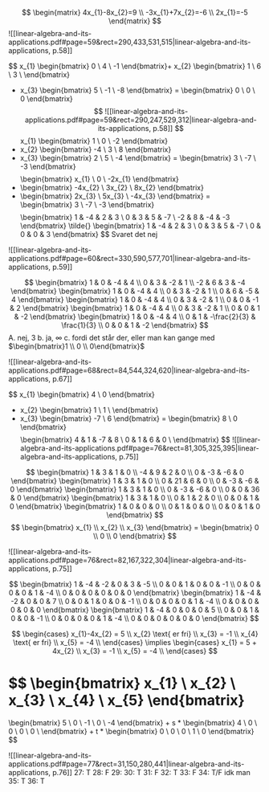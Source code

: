 $$
\begin{matrix}
4x_{1}-8x_{2}=9 \\
-3x_{1}+7x_{2}=-6 \\
2x_{1}=-5
\end{matrix}
$$
![[linear-algebra-and-its-applications.pdf#page=59&rect=290,433,531,515|linear-algebra-and-its-applications, p.58]]

$$
x_{1} \begin{bmatrix}
0 \\
4 \\
-1
\end{bmatrix}+ x_{2} \begin{bmatrix}
1 \\
6 \\
3 \\
\end{bmatrix}
+ x_{3} \begin{bmatrix}
5 \\
-1 \\
-8
\end{bmatrix}
= \begin{bmatrix}
0 \\
0 \\
0
\end{bmatrix}
$$
![[linear-algebra-and-its-applications.pdf#page=59&rect=290,247,529,312|linear-algebra-and-its-applications, p.58]]
$$
x_{1} \begin{bmatrix}
1 \\
0 \\
-2
\end{bmatrix}
+ x_{2} \begin{bmatrix}
-4 \\
3 \\
8
\end{bmatrix}
+ x_{3} \begin{bmatrix}
2 \\
5 \\
-4
\end{bmatrix} = \begin{bmatrix}
3 \\
-7 \\
-3
\end{bmatrix}
$$
$$
\begin{bmatrix}
x_{1} \\
0 \\
-2x_{1}
\end{bmatrix}
+ \begin{bmatrix}
-4x_{2} \\
3x_{2} \\
8x_{2}
\end{bmatrix}
+ \begin{bmatrix}
2x_{3} \\
5x_{3} \\
-4x_{3}
\end{bmatrix}
= \begin{bmatrix}
3 \\
-7 \\
-3
\end{bmatrix}
$$
$$
\begin{bmatrix}
1 & -4 & 2 & 3 \\
0 & 3 & 5 & -7 \\
-2 & 8 & -4 & -3
\end{bmatrix}
\tilde{}
\begin{bmatrix}
1 & -4 & 2 & 3 \\
0 & 3 & 5 & -7 \\
0 & 0 & 0 & 3
\end{bmatrix}
$$
Svaret det nej


![[linear-algebra-and-its-applications.pdf#page=60&rect=330,590,577,701|linear-algebra-and-its-applications, p.59]]

$$
\begin{bmatrix}
1 & 0 & -4 & 4 \\
0  & 3 & -2 & 1 \\
-2 & 6 & 3 & -4
\end{bmatrix}
\begin{bmatrix}
1 & 0 & -4 & 4 \\
0  & 3 & -2 & 1 \\
0 & 6 & -5 & 4
\end{bmatrix}
\begin{bmatrix}
1 & 0 & -4 & 4 \\
0  & 3 & -2 & 1 \\
0 & 0 & -1 & 2
\end{bmatrix}
\begin{bmatrix}
1 & 0 & -4 & 4 \\
0  & 3 & -2 & 1 \\
0 & 0 & 1 & -2
\end{bmatrix}
\begin{bmatrix}
1 & 0 & -4 & 4 \\
0  & 1 & -\frac{2}{3} & \frac{1}{3} \\
0 & 0 & 1 & -2
\end{bmatrix}
$$
A. nej, 3
b. ja, $\infty$
c. fordi det står der, eller man kan gange med $\begin{bmatrix}1 \\ 0 \\ 0\end{bmatrix}$

![[linear-algebra-and-its-applications.pdf#page=68&rect=84,544,324,620|linear-algebra-and-its-applications, p.67]]

$$
x_{1} \begin{bmatrix}
4 \\
0
\end{bmatrix}
+ x_{2} \begin{bmatrix}
1 \\
1 \\
\end{bmatrix}
+ x_{3} \begin{bmatrix}
-7 \\
6
\end{bmatrix}
= \begin{bmatrix}
8 \\
0
\end{bmatrix}
$$
$$
\begin{bmatrix}
4 & 1 & -7 & 8 \\
0 & 1 & 6 & 0 \\
\end{bmatrix}
$$
![[linear-algebra-and-its-applications.pdf#page=76&rect=81,305,325,395|linear-algebra-and-its-applications, p.75]]

$$
\begin{bmatrix}
1 & 3 & 1 & 0 \\
-4 & 9 & 2 & 0 \\
0 & -3 & -6 & 0
\end{bmatrix}
\begin{bmatrix}
1 & 3 & 1 & 0 \\
0 & 21 & 6 & 0 \\
0 & -3 & -6 & 0
\end{bmatrix}
\begin{bmatrix}
1 & 3 & 1 & 0 \\
0 & -3 & -6 & 0 \\
0 & 0 & 36 & 0
\end{bmatrix}
\begin{bmatrix}
1 & 3 & 1 & 0 \\
0 & 1 & 2 & 0 \\
0 & 0 & 1 & 0
\end{bmatrix}
\begin{bmatrix}
1 & 0 & 0 & 0 \\
0 & 1 & 0 & 0 \\
0 & 0 & 1 & 0
\end{bmatrix}
$$
$$
\begin{bmatrix}
x_{1} \\
x_{2} \\
x_{3}
\end{bmatrix} = \begin{bmatrix}
0 \\
0 \\
0
\end{bmatrix}
$$

![[linear-algebra-and-its-applications.pdf#page=76&rect=82,167,322,304|linear-algebra-and-its-applications, p.75]]

$$
\begin{bmatrix}
1 & -4 & -2 & 0 & 3 & -5 \\
0 & 0 & 1 & 0 & 0 & -1 \\
0 & 0 & 0 & 0 & 1 & -4 \\
0 & 0 & 0 & 0 & 0 & 0
\end{bmatrix}
\begin{bmatrix}
1 & -4 & -2 & 0 & 0 & 7 \\
0 & 0 & 1 & 0 & 0 & -1 \\
0 & 0 & 0 & 0 & 1 & -4 \\
0 & 0 & 0 & 0 & 0 & 0
\end{bmatrix}
\begin{bmatrix}
1 & -4 & 0 & 0 & 0 & 5 \\
0 & 0 & 1 & 0 & 0 & -1 \\
0 & 0 & 0 & 0 & 1 & -4 \\
0 & 0 & 0 & 0 & 0 & 0
\end{bmatrix}
$$

$$
\begin{cases}
x_{1}-4x_{2} = 5 \\
x_{2} \text{ er fri} \\
x_{3} = -1 \\
x_{4} \text{ er fri} \\
x_{5} = -4 \\
\end{cases}
\implies
\begin{cases}
x_{1} = 5 + 4x_{2} \\
x_{3} = -1 \\
x_{5} = -4 \\
\end{cases}
$$

$$
\begin{bmatrix}
x_{1} \\
x_{2} \\
x_{3} \\
x_{4} \\
x_{5}
\end{bmatrix}
= 
\begin{bmatrix}
5 \\
0 \\
-1 \\
0 \\
-4
\end{bmatrix} + 
s * \begin{bmatrix}
4 \\
0 \\
0 \\
0 \\
0 \\
\end{bmatrix} +
t * \begin{bmatrix}
0 \\
0 \\
0 \\
1 \\
0
\end{bmatrix}
$$

![[linear-algebra-and-its-applications.pdf#page=77&rect=31,150,280,441|linear-algebra-and-its-applications, p.76]]
27: T
28: F
29: 
30: T
31: F
32: T
33: F
34: T/F idk man
35: T
36: T
